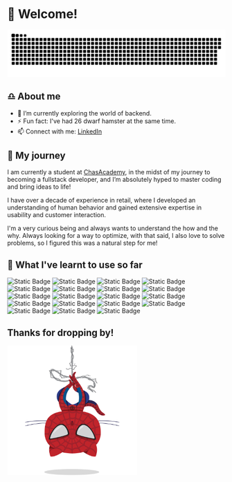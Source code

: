 # 👋 Welcome!
<picture>
  <source media="(prefers-color-scheme: dark)" srcset="github-snake-dark.svg" />
  <source media="(prefers-color-scheme: light)" srcset="github-snake.svg" />
  <img alt="github-snake" src="github-snake-dark.svg" />
</picture>

## ♎ About me   

- 🌱 I’m currently exploring the world of backend.  
- ⚡ Fun fact: I've had 26 dwarf hamster at the same time.   
- 📫 Connect with me: [LinkedIn](www.linkedin.com/in/ida-lim-pek)

## 🐣 My journey   
I am currently a student at [ChasAcademy](https://chasacademy.se/program/fullstackutvecklare-opensource), in the midst of my journey to becoming a fullstack developer, and I’m absolutely hyped to master coding and bring ideas to life!  
  
I have over a decade of experience in retail, where I developed an understanding of human behavior and gained extensive expertise in usability and customer interaction.  

I'm a very curious being and always wants to understand the how and the why. Always looking for a way to optimize, with that said, I also love to solve problems, so I figured this was a natural step for me!  


## 📎 What I've learnt to use so far
![Static Badge](https://img.shields.io/badge/Git-grey)
![Static Badge](https://img.shields.io/badge/GitHub-8A2BE2)
![Static Badge](https://img.shields.io/badge/GitLab-F35438)
![Static Badge](https://img.shields.io/badge/Figma-pink)
![Static Badge](https://img.shields.io/badge/HTML-red)
![Static Badge](https://img.shields.io/badge/CSS-blue)
![Static Badge](https://img.shields.io/badge/SASS-pink)
![Static Badge](https://img.shields.io/badge/Tailwind-4BA8FF)
![Static Badge](https://img.shields.io/badge/Docker-blue)
![Static Badge](https://img.shields.io/badge/Herd-red)
![Static Badge](https://img.shields.io/badge/C%23-purple)
![Static Badge](https://img.shields.io/badge/PHP-lightblue)
![Static Badge](https://img.shields.io/badge/Laravel-F92702)
![Static Badge](https://img.shields.io/badge/JavaScript-FFF94B)
![Static Badge](https://img.shields.io/badge/TypeScript-4249C2)
![Static Badge](https://img.shields.io/badge/Express-686868)
![Static Badge](https://img.shields.io/badge/Node.js-green)
![Static Badge](https://img.shields.io/badge/MYSQL-lightblue)
![Static Badge](https://img.shields.io/badge/MongoDB-48AC5B)


## Thanks for dropping by!
<img src="images\spidertocat.png" width="300px">



<!--[![Top Langs](https://github-readme-stats.vercel.app/api/top-langs/?username=chokladglasyr&layout=donut)](https://github.com/chokladglasyr/github-readme-stats)-->


<!--
**Chokladglasyr/Chokladglasyr** is a ✨ _special_ ✨ repository because its `README.md` (this file) appears on your GitHub profile.

Here are some ideas to get you started:

- 🔭 I’m currently working on ...
- 🌱 I’m currently learning ...
- 👯 I’m looking to collaborate on ...
- 🤔 I’m looking for help with ...
- 💬 Ask me about ...
- 📫 How to reach me: ...
- 😄 Pronouns: ...
- ⚡ Fun fact: ...
-->
